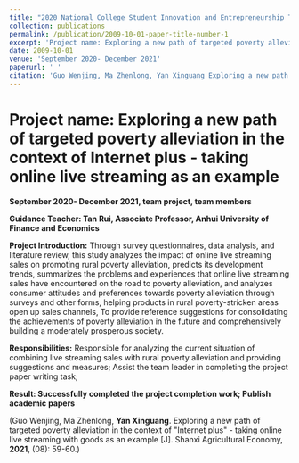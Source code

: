 ```yaml
---
title: "2020 National College Student Innovation and Entrepreneurship Training Program Project"
collection: publications
permalink: /publication/2009-10-01-paper-title-number-1
excerpt: 'Project name: Exploring a new path of targeted poverty alleviation in the context of Internet plus - taking online live streaming as an example'
date: 2009-10-01
venue: 'September 2020- December 2021'
paperurl: ' '
citation: 'Guo Wenjing, Ma Zhenlong, Yan Xinguang Exploring a new path of targeted poverty alleviation in the context of "Internet plus" - taking online live streaming with goods as an example [J] Shanxi Agricultural Economics, 2021, (08): 59-60'
---
```


# Project name: Exploring a new path of targeted poverty alleviation in the context of Internet plus - taking online live streaming as an example

**September 2020- December 2021, team project, team members**
    
**Guidance Teacher: Tan Rui, Associate Professor, Anhui University of Finance and Economics**

**Project Introduction:** Through survey questionnaires, data analysis, and literature review, this study analyzes the impact of online live streaming sales on promoting rural poverty alleviation, predicts its development trends, summarizes the problems and experiences that online live streaming sales have encountered on the road to poverty alleviation, and analyzes consumer attitudes and preferences towards poverty alleviation through surveys and other forms, helping products in rural poverty-stricken areas open up sales channels, To provide reference suggestions for consolidating the achievements of poverty alleviation in the future and comprehensively building a moderately prosperous society.

**Responsibilities:**
Responsible for analyzing the current situation of combining live streaming sales with rural poverty alleviation and providing suggestions and measures;
Assist the team leader in completing the project paper writing task;

**Result: Successfully completed the project completion work;
Publish academic papers**

(Guo Wenjing, Ma Zhenlong, **Yan Xinguang**. Exploring a new path of targeted poverty alleviation in the context of "Internet plus" - taking online live streaming with goods as an example [J]. Shanxi Agricultural Economy, **2021**, (08): 59-60.)

